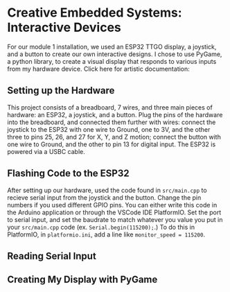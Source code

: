 
# Creative Embedded Systems: Interactive Devices

For our module 1 installation, we used an ESP32 TTGO display, a joystick, and a button to create our own interactive designs. I chose to use PyGame, a python library, to create a visual display that responds to various inputs from my hardware device. Click here for artistic documentation:


## Setting up the Hardware

This project consists of a breadboard, 7 wires, and three main pieces of hardware: an ESP32, a joystick, and a button. Plug the pins of the hardware into the breadboard, and connected them further with wires: connect the joystick to the ESP32 with one wire to Ground, one to 3V, and the other three to pins 25, 26, and 27 for X, Y, and Z motion; connect the button with one wire to Ground, and the other to pin 13 for digital input. The ESP32 is powered via a USBC cable.


## Flashing Code to the ESP32

After setting up our hardware, used the code found in `src/main.cpp` to recieve serial input from the joystick and the button. Change the pin numbers if you used different GPIO pins. You can either write this code in the Arduino application or through the VSCode IDE PlatformIO. Set the port to serial input, and set the baudrate to match whatever you value you put in your  `src/main.cpp` code (ex. `Serial.begin(115200);`.) To do this in PlatformIO, in `platformio.ini`, add a line like `monitor_speed = 115200`. 

## Reading Serial Input


## Creating My Display with PyGame


